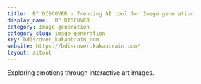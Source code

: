 ```yaml
---
title:  B^ DISCOVER - Trending AI tool for Image generation
display_name:  B^ DISCOVER
category: Image generation
category_slug: image-generation
key: bdiscover_kakaobrain_com
website: https://bdiscover.kakaobrain.com/
layout: aitool
---
```


Exploring emotions through interactive art images.
